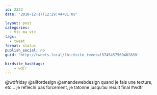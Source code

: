 ```yaml
---
id: 2323
date: '2010-12-17T12:29:44+01:00'

layout: post
categories:
  - Vis ma vie
tags:
  - tweet
format: status
publish_social: no
guid: 'http://tweets.local/?birdsite_tweet=15745457569402880'

birdsite_hashtags:
    - wdfr
---
```


@wdfriday @allfordesign @amandewebdesign quand je fais une texture, etc… je réflechi pas forcement, je tatonne jusqu’au result final #wdfr